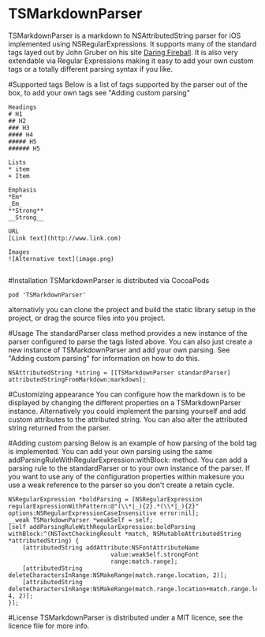 TSMarkdownParser
================

TSMarkdownParser is a markdown to NSAttributedString parser for iOS implemented using NSRegularExpressions. It supports many of the standard tags layed out by John Gruber on his site [Daring Fireball](http://daringfireball.net/projects/markdown/syntax). It is also very extendable via Regular Expressions making it easy to add your own custom tags or a totally different parsing syntax if you like.

#Supported tags
Below is a list of tags supported by the parser out of the box, to add your own tags see "Adding custom parsing"

````
Headings
# H1
## H2
### H3
#### H4
##### H5
###### H5

Lists
* item
+ Item

Emphasis
*Em*
_Em_
**Strong**
__Strong__

URL
[Link text](http://www.link.com)

Images
![Alternative text](image.png)


````

#Installation
TSMarkdownParser is distributed via CocoaPods

````
pod 'TSMarkdownParser'

````

alternativly you can clone the project and build the static library setup in the project, or drag the source files into you project.


#Usage
The standardParser class method provides a new instance of the parser configured to parse the tags listed above. You can also just create a new instance of TSMarkdownParser and add your own parsing. See "Adding custom parsing" for information on how to do this.

````
NSAttributedString *string = [[TSMarkdownParser standardParser] attributedStringFromMarkdown:markdown];

````

#Customizing appearance
You can configure how the markdown is to be displayed by changing the different properties on a TSMarkdownParser instance. Alternatively you could implement the parsing yourself and add custom attributes to the attributed string. You can also alter the attributed string returned from the parser. 

#Adding custom parsing
Below is an example of how parsing of the bold tag is implemented. You can add your own parsing using the same addParsingRuleWithRegularExpression:withBlock: method. You can add a parsing rule to the standardParser or to your own instance of the parser. If you want to use any of the configuration properties within makesure you use a weak reference to the parser so you don't create a retain cycle.

````
NSRegularExpression *boldParsing = [NSRegularExpression regularExpressionWithPattern:@"(\\*|_){2}.*(\\*|_){2}" options:NSRegularExpressionCaseInsensitive error:nil];
__weak TSMarkdownParser *weakSelf = self;
[self addParsingRuleWithRegularExpression:boldParsing withBlock:^(NSTextCheckingResult *match, NSMutableAttributedString *attributedString) {
	[attributedString addAttribute:NSFontAttributeName
                             value:weakSelf.strongFont
                             range:match.range];
    [attributedString deleteCharactersInRange:NSMakeRange(match.range.location, 2)];
    [attributedString deleteCharactersInRange:NSMakeRange(match.range.location+match.range.length-4, 2)];
}];
````

#License
TSMarkdownParser is distributed under a MIT licence, see the licence file for more info.